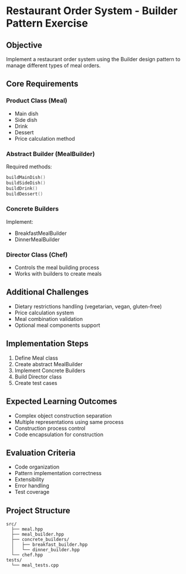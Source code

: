 # Restaurant Order System - Builder Pattern Exercise

## Objective
Implement a restaurant order system using the Builder design pattern to manage different types of meal orders.

## Core Requirements

### Product Class (Meal)
- Main dish
- Side dish
- Drink
- Dessert
- Price calculation method

### Abstract Builder (MealBuilder)
Required methods:
```cpp
buildMainDish()
buildSideDish()
buildDrink()
buildDessert()
```

### Concrete Builders
Implement:
- BreakfastMealBuilder
- DinnerMealBuilder

### Director Class (Chef)
- Controls the meal building process
- Works with builders to create meals

## Additional Challenges
- Dietary restrictions handling (vegetarian, vegan, gluten-free)
- Price calculation system
- Meal combination validation
- Optional meal components support

## Implementation Steps
1. Define Meal class
2. Create abstract MealBuilder
3. Implement Concrete Builders
4. Build Director class
5. Create test cases

## Expected Learning Outcomes
- Complex object construction separation
- Multiple representations using same process
- Construction process control
- Code encapsulation for construction

## Evaluation Criteria
- Code organization
- Pattern implementation correctness
- Extensibility
- Error handling
- Test coverage

## Project Structure
```
src/
  ├── meal.hpp
  ├── meal_builder.hpp
  ├── concrete_builders/
  │   ├── breakfast_builder.hpp
  │   └── dinner_builder.hpp
  └── chef.hpp
tests/
  └── meal_tests.cpp
```

